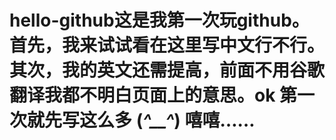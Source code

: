 # hello-github这是我第一次玩github。首先，我来试试看在这里写中文行不行。其次，我的英文还需提高，前面不用谷歌翻译我都不明白页面上的意思。ok 第一次就先写这么多 (*^__^*) 嘻嘻……
